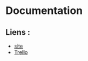 # Documentation

## Liens :

- [site](https://pleinphare.github.io/pleinphare.xyz)
- [Trello](https://trello.com/b/q0oMA7UR/atelier-plein-phare)
